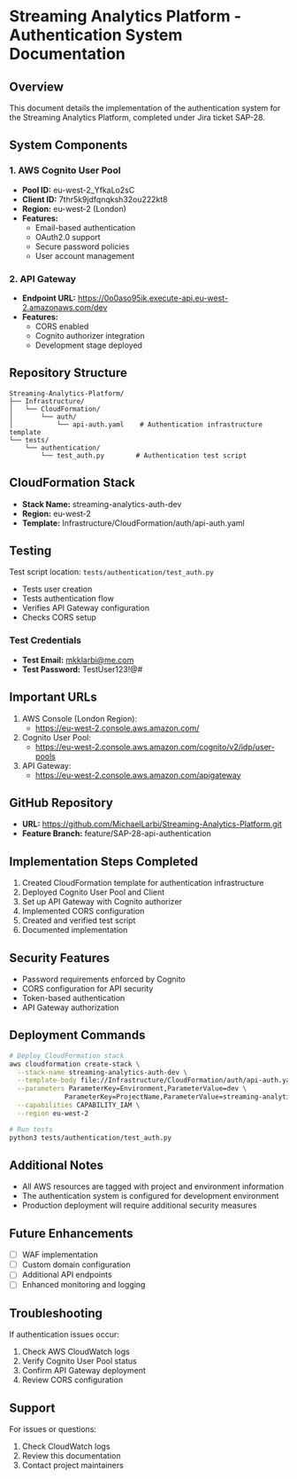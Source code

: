 # Streaming Analytics Platform - Authentication System Documentation

## Overview
This document details the implementation of the authentication system for the Streaming Analytics Platform, completed under Jira ticket SAP-28.

## System Components

### 1. AWS Cognito User Pool
- **Pool ID:** eu-west-2_YfkaLo2sC
- **Client ID:** 7thr5k9jdfqnqksh32ou222kt8
- **Region:** eu-west-2 (London)
- **Features:**
  - Email-based authentication
  - OAuth2.0 support
  - Secure password policies
  - User account management

### 2. API Gateway
- **Endpoint URL:** https://0o0aso95ik.execute-api.eu-west-2.amazonaws.com/dev
- **Features:**
  - CORS enabled
  - Cognito authorizer integration
  - Development stage deployed

## Repository Structure
```
Streaming-Analytics-Platform/
├── Infrastructure/
│   └── CloudFormation/
│       └── auth/
│           └── api-auth.yaml    # Authentication infrastructure template
└── tests/
    └── authentication/
        └── test_auth.py        # Authentication test script
```

## CloudFormation Stack
- **Stack Name:** streaming-analytics-auth-dev
- **Region:** eu-west-2
- **Template:** Infrastructure/CloudFormation/auth/api-auth.yaml

## Testing
Test script location: `tests/authentication/test_auth.py`
- Tests user creation
- Tests authentication flow
- Verifies API Gateway configuration
- Checks CORS setup

### Test Credentials
- **Test Email:** mkklarbi@me.com
- **Test Password:** TestUser123!@#

## Important URLs
1. AWS Console (London Region):
   - https://eu-west-2.console.aws.amazon.com/
2. Cognito User Pool:
   - https://eu-west-2.console.aws.amazon.com/cognito/v2/idp/user-pools
3. API Gateway:
   - https://eu-west-2.console.aws.amazon.com/apigateway

## GitHub Repository
- **URL:** https://github.com/MichaelLarbi/Streaming-Analytics-Platform.git
- **Feature Branch:** feature/SAP-28-api-authentication

## Implementation Steps Completed
1. Created CloudFormation template for authentication infrastructure
2. Deployed Cognito User Pool and Client
3. Set up API Gateway with Cognito authorizer
4. Implemented CORS configuration
5. Created and verified test script
6. Documented implementation

## Security Features
- Password requirements enforced by Cognito
- CORS configuration for API security
- Token-based authentication
- API Gateway authorization

## Deployment Commands
```bash
# Deploy CloudFormation stack
aws cloudformation create-stack \
  --stack-name streaming-analytics-auth-dev \
  --template-body file://Infrastructure/CloudFormation/auth/api-auth.yaml \
  --parameters ParameterKey=Environment,ParameterValue=dev \
              ParameterKey=ProjectName,ParameterValue=streaming-analytics \
  --capabilities CAPABILITY_IAM \
  --region eu-west-2

# Run tests
python3 tests/authentication/test_auth.py
```

## Additional Notes
- All AWS resources are tagged with project and environment information
- The authentication system is configured for development environment
- Production deployment will require additional security measures

## Future Enhancements
- [ ] WAF implementation
- [ ] Custom domain configuration
- [ ] Additional API endpoints
- [ ] Enhanced monitoring and logging

## Troubleshooting
If authentication issues occur:
1. Check AWS CloudWatch logs
2. Verify Cognito User Pool status
3. Confirm API Gateway deployment
4. Review CORS configuration

## Support
For issues or questions:
1. Check CloudWatch logs
2. Review this documentation
3. Contact project maintainers
